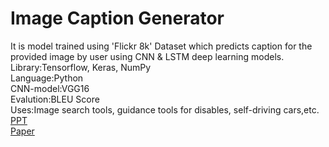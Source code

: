 # Image Caption Generator
It is model trained using 'Flickr 8k' Dataset which predicts caption for the provided image by user using CNN & LSTM deep learning models. </br>
Library:Tensorflow, Keras, NumPy </br>
Language:Python </br>
CNN-model:VGG16 </br>
Evalution:BLEU Score </br>
Uses:Image search tools, guidance tools for disables, self-driving cars,etc. </br>
[PPT](https://github.com/PSoni8/Image-Caption-Generator/blob/main/Project_sem7_final.pdf) </br>
[Paper](https://github.com/PSoni8/Image-Caption-Generator/blob/main/Final_ProjectReport_Group4-1.docx)

